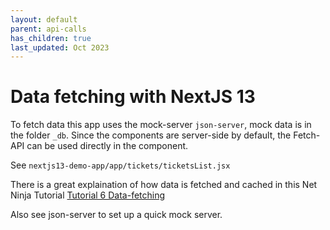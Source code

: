 ```yaml
---
layout: default
parent: api-calls
has_children: true
last_updated: Oct 2023
---
```


# Data fetching with NextJS 13

To fetch data this app uses the mock-server `json-server`, mock data is in the folder `_db`. Since the components are server-side by default, the Fetch-API can be used directly in the component.

See `nextjs13-demo-app/app/tickets/ticketsList.jsx`

There is a great explaination of how data is fetched and cached in this Net Ninja Tutorial
[Tutorial 6 Data-fetching](https://www.youtube.com/watch?v=PAXWRgEo7Ns)

Also see json-server to set up a quick mock server.